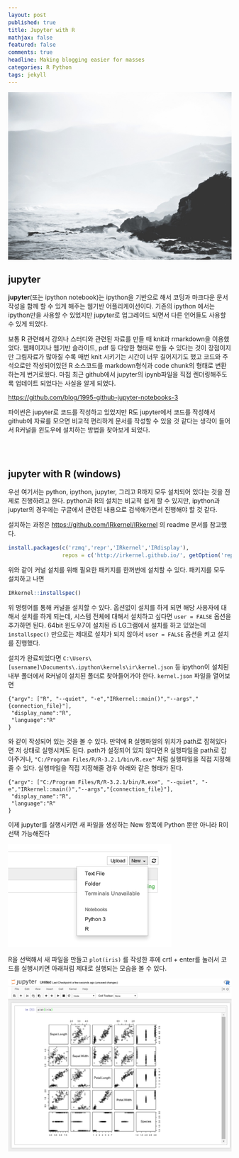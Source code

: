```yaml
---
layout: post
published: true
title: Jupyter with R
mathjax: false
featured: false
comments: true
headline: Making blogging easier for masses
categories: R Python
tags: jekyll
---
```


![cover-image](/images/rocks-waves.jpg)

## jupyter

**jupyter**(또는 ipython notebook)는 ipython을 기반으로 해서 코딩과 마크다운 문서작성을 함께 할 수 있게 해주는 웹기반 어플리케이션이다. 기존의 ipython 에서는 ipython만을 사용할 수 있었지만 jupyter로 업그레이드 되면서 다른 언어들도 사용할 수 있게 되었다. 

보통 R 관련해서 강의나 스터디와 관련된 자료를 만들 때 knit과 rmarkdown을 이용했었다. 웹페이지나 웹기반 슬라이드, pdf 등 다양한 형태로 만들 수 있다는 것이 장점이지만 그림자료가 많아질 수록 매번 knit 시키기는 시간이 너무 길어지기도 했고 코드와 주석으로만 작성되어있던 R 소스코드를 markdown형식과 code chunk의 형태로 변환하는게 번거로웠다. 마침 최근 github에서 jupyter의 ipynb파일을 직접 렌더링해주도록 업데이트 되었다는 사실을 알게 되었다. 

<https://github.com/blog/1995-github-jupyter-notebooks-3>

파이썬은 jupyter로 코드를 작성하고 있었지만 R도 jupyter에서 코드를 작성해서 github에 자료를 모으면 비교적 편리하게 문서를 작성할 수 있을 것 같다는 생각이 들어서 R커널을 윈도우에 설치하는 방법을 찾아보게 되었다.

<br />
<br />

## jupyter with R (windows)

우선 여기서는 python, ipython, jupyter, 그리고 R까지 모두 설치되어 있다는 것을 전제로 진행하려고 한다. python과 R의 설치는 비교적 쉽게 할 수 있지만, ipython과 jupyter의 경우에는 구글에서 관련된 내용으로 검색해가면서 진행해야 할 것 같다. 

설치하는 과정은 <https://github.com/IRkernel/IRkernel> 의 readme 문서를 참고했다. 

```r
install.packages(c('rzmq','repr','IRkernel','IRdisplay'),
                 repos = c('http://irkernel.github.io/', getOption('repos')))
```

위와 같이 커널 설치를 위해 필요한 패키지를 한꺼번에 설치할 수 있다. 패키지를 모두 설치하고 나면

```r
IRkernel::installspec()
```
위 명령어를 통해 커널을 설치할 수 있다. 옵션없이 설치를 하게 되면 해당 사용자에 대해서 설치를 하게 되는데, 시스템 전체에 대해서 설치하고 싶다면 `user = FALSE` 옵션을 추가하면 된다. 64bit 윈도우7이 설치된 i5 LG그램에서 설치를 하고 있었는데 `installspec()` 만으로는 제대로 설치가 되지 않아서 `user = FALSE` 옵션을 켜고 설치를 진행했다. 

설치가 완료되었다면 `C:\Users\[username]\Documents\.ipython\kernels\ir\kernel.json` 등 ipython이 설치된 내부 폴더에서 R커널이 설치된 폴더로 찾아들어가야 한다. `kernel.json` 파일을 열어보면

```
{"argv": ["R", "--quiet", "-e","IRkernel::main()","--args","{connection_file}"],
 "display_name":"R",
 "language":"R"
}
```
와 같이 작성되어 있는 것을 볼 수 있다. 만약에 R 실행파일의 위치가 path로 잡혀있다면 저 상태로 실행시켜도 된다. path가 설정되어 있지 않다면 R 실행파일을 path로 잡아주거나, `"C:/Program Files/R/R-3.2.1/bin/R.exe"` 처럼 실행파일을 직접 지정해줄 수 있다. 실행파일을 직접 지정해줄 경우 아래와 같은 형태가 된다. 

```
{"argv": ["C:/Program Files/R/R-3.2.1/bin/R.exe", "--quiet", "-e","IRkernel::main()","--args","{connection_file}"],
 "display_name":"R",
 "language":"R"
}
```

이제 jupyter를 실행시키면 새 파일을 생성하는 New 항목에 Python 뿐만 아니라 R이 선택 가능해진다

![](/images/post_image/jupyter_with_r/jupyterwithr00.PNG)

R을 선택해서 새 파일을 만들고 `plot(iris)` 를 작성한 후에 crtl + enter를 눌러서 코드를 실행시키면 아래처럼 제대로 실행되는 모습을 볼 수 있다.

![](/images/post_image/jupyter_with_r/jupyterwithr01.PNG)